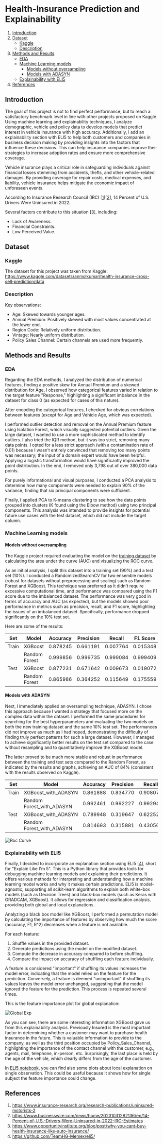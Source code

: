 # Health-Insurance Prediction and Explainability

1. [Introduction](#introduction)
2. [Dataset](#dataset)
   * [Kaggle](#kaggle)
   * [Description](#description)
3. [Methods and Results](#methods)
   * [EDA](#eda)
   * [Machine Learning models](#machine-learning-models)
       * [Models without oversampling](#models-without-oversampling)
       * [Models with ADASYN](#models-with-ADASYN)
   * [Explainability with ELI5](#explainability-with-ELI5)
4. [References](#references)

## Introduction

The goal of this project is not to find perfect performance, but to reach a satisfactory benchmark level in line with other projects proposed on Kaggle. Using machine learning and explainability techniques, I analyze demographic, vehicle and policy data to develop models that predict interest in vehicle insurance with high accuracy. Additionally, I add an explainability section with ELI5 to help both customers and companies in business decision making by providing insights into the factors that influence these decisions. This can help insurance companies improve their strategies to increase adoption rates and ensure more comprehensive coverage.

Vehicle insurance plays a critical role in safeguarding individuals against financial losses stemming from accidents, thefts, and other vehicle-related damages. By providing coverage for repair costs, medical expenses, and liability, vehicle insurance helps mitigate the economic impact of unforeseen events. 

According to Insurance Research Council (IRC) [[1](#ref1)][[2](#ref2)], 14 Percent of U.S. Drivers Were Uninsured in 2022.

Several factors contribute to this situation [[3](#ref3)], including:

- Lack of Awareness.
- Financial Constraints.
- Low Perceived Value.

## Dataset

### Kaggle

The dataset for this project was taken from Kaggle: https://www.kaggle.com/datasets/anmolkumar/health-insurance-cross-sell-prediction/data

### Description

Key observations:

- Age: Skewed towards younger ages.
- Annual Premium: Positively skewed with most values concentrated at the lower end.
- Region Code: Relatively uniform distribution.
- Vintage: Nearly uniform distribution.
- Policy Sales Channel: Certain channels are used more frequently.

## Methods and Results

### EDA

Regarding the EDA methods, I analyzed the distribution of numerical features, finding a positive skew for Annual Premium and a skewed distribution for Age. I observed how categorical features varied in relation to the target feature "Response," highlighting a significant imbalance in the dataset for class 0 (as expected for cases of this nature).

After encoding the categorical features, I checked for obvious correlations between features (except for Age and Vehicle Age, which was expected).

I performed outlier detection and removal on the Annual Premium feature using Isolation Forest, which visually suggested potential outliers. Given the large dataset, I wanted to use a more sophisticated method to identify outliers. I also tried the IQR method, but it was too strict, removing many data points. I opted for a less strict approach (with a contamination rate of 0.01) because I wasn't entirely convinced that removing too many points was necessary; the input of a domain expert would have been helpful. Applying a logistic transformation would have significantly improved the point distribution. In the end, I removed only 3,798 out of over 380,000 data points.

For purely informational and visual purposes, I conducted a PCA analysis to determine how many components were needed to explain 90% of the variance, finding that six principal components were sufficient.

Finally, I applied PCA to K-means clustering to see how the data points grouped into clusters (K found using the Elbow method) using two principal components. This analysis was intended to provide insights for potential future use cases with the test dataset, which did not include the target column.

### Machine Learning models

#### Models without oversampling

The Kaggle project required evaluating the model on the [training dataset](Data/train.csv)  by calculating the area under the curve (AUC) and visualizing the ROC curve.

As an initial analysis, I split this dataset into a training set (90%) and a test set (10%). I conducted a RandomizedSearchCV for two ensemble models (robust for datasets without preprocessing and scaling) such as Random Forest and XGBoost. This technique was preferred as it didn't require excessive computational time, and performance was compared using the F1 score due to the imbalanced dataset. The performance was very good in terms of accuracy and AUC (as expected), but the models showed poor performance in metrics such as precision, recall, and F1 score, highlighting the issues of an imbalanced dataset. Specifically, performance dropped significantly on the 10% test set.

Here are some of the results:

| Set       | Model          | Accuracy | Precision | Recall  | F1 Score | AUC      |
|-----------|----------------|----------|-----------|---------|----------|----------|
| Train     | XGBoost        | 0.878245 | 0.661191  | 0.007764| 0.015348 | 0.862489 |
|           | Random Forest  | 0.999856 | 0.999735  | 0.999084| 0.999409 | 1.000000 |
| Test      | XGBoost        | 0.877231 | 0.671642  | 0.009673| 0.019072 | 0.860275 |
|           | Random Forest  | 0.865986 | 0.364252  | 0.115649| 0.175559 | 0.832948 |

#### Models with ADASYN

Next, I immediately applied an oversampling technique, ADASYN. I chose this approach because I wanted a strategy that focused more on the complex data within the dataset. I performed the same procedures for searching for the best hyperparameters and evaluating the two models on both the new training dataset and the same 10% test set. The performances did not improve as much as I had hoped, demonstrating the difficulty of finding truly perfect patterns for such a large dataset. However, I managed to achieve significantly better results on the test set compared to the case without resampling and to quantitatively improve the XGBoost model.

The latter proved to be much more stable and robust in performance between the training and test sets compared to the Random Forest, as indicated by the results and graphs, achieving an AUC of 84% (consistent with the results observed on Kaggle).

| Set  | Model                  | Accuracy | Precision | Recall   | F1 Score | AUC     |
|------|------------------------|----------|-----------|----------|----------|---------|
| Train| XGBoost_with_ADASYN    | 0.861888 | 0.834770  | 0.908074 | 0.869880 | 0.949225|
|      | Random Forest_with_ADASYN | 0.992461 | 0.992227  | 0.992949 | 0.992588 | 0.999782|
| Test | XGBoost_with_ADASYN    | 0.789948 | 0.319647  | 0.622528 | 0.422404 | 0.835450|
|      | Random Forest_with_ADASYN | 0.814693 | 0.315881  | 0.430567 | 0.364414 | 0.827877|

![Roc Curve](images_for_ReadMe/Roc_Curve.png)

### Explainability with ELI5

Finally, I decided to incorporate an explanation section using ELI5 [[4](#ref4)], short for "Explain Like I'm 5". This is a Python library that provides tools for debugging machine learning models and explaining their predictions. It offers various methods for interpreting and understanding how a machine learning model works and why it makes certain predictions. ELI5 is model-agnostic, supporting all scikit-learn algorithms to explain both white-box models (such as Decision Trees) and black-box models (such as Keras with GRADCAM, XGBoost). It allows for regression and classification analysis, providing both global and local explanations.

Analyzing a black box model like XGBoost, I performed a permutation model by calculating the importance of features by observing how much the score (accuracy, F1, R^2) decreases when a feature is not available.

For each feature:

1. Shuffle values in the provided dataset.
2. Generate predictions using the model on the modified dataset.
3. Compute the decrease in accuracy compared to before shuffling.
4. Compare the impact on accuracy of shuffling each feature individually.

A feature is considered "important" if shuffling its values increases the model error, indicating that the model relied on the feature for the prediction. Conversely, a feature is deemed "unimportant" if shuffling its values leaves the model error unchanged, suggesting that the model ignored the feature for the prediction. This process is repeated several times.

This is the feature importance plot for global explanation:

![Global Exp](images_for_ReadMe/feature_importance.png)

As you can see, there are some interesting information XGBoost gave us from this explainability analysis. Previously Insured is the most important factor in determining whether a customer may want to purchase health insurance in the future. This is valuable information to provide to the company, as well as the third position occupied by Policy_Sales_Channel, highlighting the importance of the contact channel with the customer, e.g., agents, mail, telephone, in-person, etc. Surprisingly, the last place is held by the age of the vehicle, which clearly differs from the age of the customer.

In [ELI5 notebook](ELI5_explainability.ipynb), you can find also some plots about local explanation on single observation. This could be useful because it shows how for single subject the feature importance could change.

## References

1. <a name="ref1"></a> https://www.insurance-research.org/research-publications/uninsured-motorists-2
2. <a name="ref2"></a> https://www.businesswire.com/news/home/20231031282136/en/14-Percent-of-U.S.-Drivers-Were-Uninsured-in-2022-IRC-Estimates
3. <a name="ref3"></a> https://www.opportunityinstitute.org/blog/post/why-you-cant-buy-health-insurance-like-auto-insurance/
4. <a name="ref4"></a> https://github.com/TeamHG-Memex/eli5/






